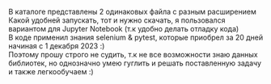 В каталоге представлены 2 одинаковых файла с разным расширением
<br>Какой удобней запускать, тот и нужно скачать, я пользовался вариантом для Jupyter Notebook (т.к удобно делать отладку кода)
<br>В коде применил знания selenium & pytest, которые приобрел за 20 дней начиная с 1 декабря 2023 :) 
<br>Поэтому прошу строго не судить, т.к не все возможности знаю данных библиотек, но однозначно умею гуглить и решать поставленную задачу и также легкообучаем :)
